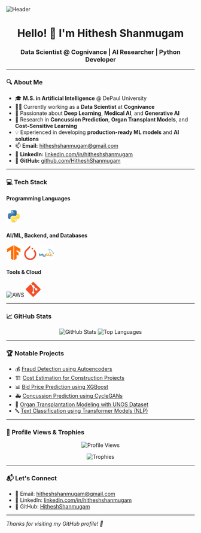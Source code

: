 ![Header](https://visme.co/blog/wp-content/uploads/powerpoint-animation-how-to-add-animation-to-powerpoint.gif)

<h1 align="center">Hello! 👋 I'm Hithesh Shanmugam</h1>
<h3 align="center">Data Scientist @ Cognivance | AI Researcher | Python Developer</h3>

---

### 🔍 About Me

- 🎓 **M.S. in Artificial Intelligence** @ DePaul University  
- 👨‍💻 Currently working as a **Data Scientist** at **Cognivance**
- 🧠 Passionate about **Deep Learning**, **Medical AI**, and **Generative AI**
- 🧪 Research in **Concussion Prediction**, **Organ Transplant Models**, and **Cost-Sensitive Learning**
- 💡 Experienced in developing **production-ready ML models** and **AI solutions**
- 📫 **Email:** [hitheshshanmugam@gmail.com](mailto:hitheshshanmugam@gmail.com)
- 💼 **LinkedIn:** [linkedin.com/in/hitheshshanmugam](https://www.linkedin.com/in/hitheshshanmugam)
- 📁 **GitHub:** [github.com/HitheshShanmugam](https://github.com/HitheshShanmugam)

---

### 💻 Tech Stack

#### Programming Languages
<p>
    <img src="https://raw.githubusercontent.com/devicons/devicon/master/icons/python/python-original.svg" alt="Python" width="40" height="40"/>
</p>

#### AI/ML, Backend, and Databases
<p>
    <img src="https://raw.githubusercontent.com/devicons/devicon/master/icons/tensorflow/tensorflow-original.svg" alt="TensorFlow" width="40" height="40"/>
    <img src="https://raw.githubusercontent.com/devicons/devicon/master/icons/pytorch/pytorch-original.svg" alt="PyTorch" width="40" height="40"/>
    <img src="https://raw.githubusercontent.com/devicons/devicon/master/icons/mysql/mysql-original-wordmark.svg" alt="MySQL" width="40" height="40"/> 
</p>

#### Tools & Cloud
<p>
    <img src="https://www.vectorlogo.zone/logos/amazon_aws/amazon_aws-icon.svg" alt="AWS" width="40" height="40"/> 
    <img src="https://raw.githubusercontent.com/devicons/devicon/master/icons/git/git-original.svg" alt="Git" width="40" height="40"/> 
</p>

---

### 📈 GitHub Stats

<div align="center">
    <img height="180em" src="https://github-readme-stats.vercel.app/api?username=HitheshShanmugam&show_icons=true&theme=radical" alt="GitHub Stats"/>
    <img height="180em" src="https://github-readme-stats.vercel.app/api/top-langs/?username=HitheshShanmugam&layout=compact&theme=radical" alt="Top Languages"/>
</div>

---

### 🏆 Notable Projects

- 💰 [Fraud Detection using Autoencoders](https://github.com/HitheshShanmugam/Programming-ML)
- 🏗️ [Cost Estimation for Construction Projects](https://github.com/HitheshShanmugam/Programming-ML)
- 📊 [Bid Price Prediction using XGBoost](https://github.com/HitheshShanmugam/Programming-ML)
- 🚑 [Concussion Prediction using CycleGANs](https://github.com/HitheshShanmugam/CSC-580---Reinforcementlearning-and-adversarialnets/tree/main/Final%20project-CycleGAN)
- 🧬 [Organ Transplantation Modeling with UNOS Dataset](https://github.com/HitheshShanmugam/Programming-ML)
- 🔤 [Text Classification using Transformer Models (NLP)](https://github.com/HitheshShanmugam/CSC583-Natural-Language-Processing)

---

### 🏅 Profile Views & Trophies

<p align="center">
    <img src="https://komarev.com/ghpvc/?username=HitheshShanmugam&label=Profile%20views&color=brightgreen" alt="Profile Views"/>
</p>

<p align="center">
    <img src="https://github-profile-trophy.vercel.app/?username=HitheshShanmugam&theme=onedark&no-frame=true&margin-w=15&row=1&column=6" alt="Trophies"/>
</p>

---

### 📬 Let's Connect

- 📧 Email: [hitheshshanmugam@gmail.com](mailto:hitheshshanmugam@gmail.com)
- 💼 LinkedIn: [linkedin.com/in/hitheshshanmugam](https://www.linkedin.com/in/hitheshshanmugam)
- 📁 GitHub: [HitheshShanmugam](https://github.com/HitheshShanmugam)

---

*Thanks for visiting my GitHub profile! 🚀*

